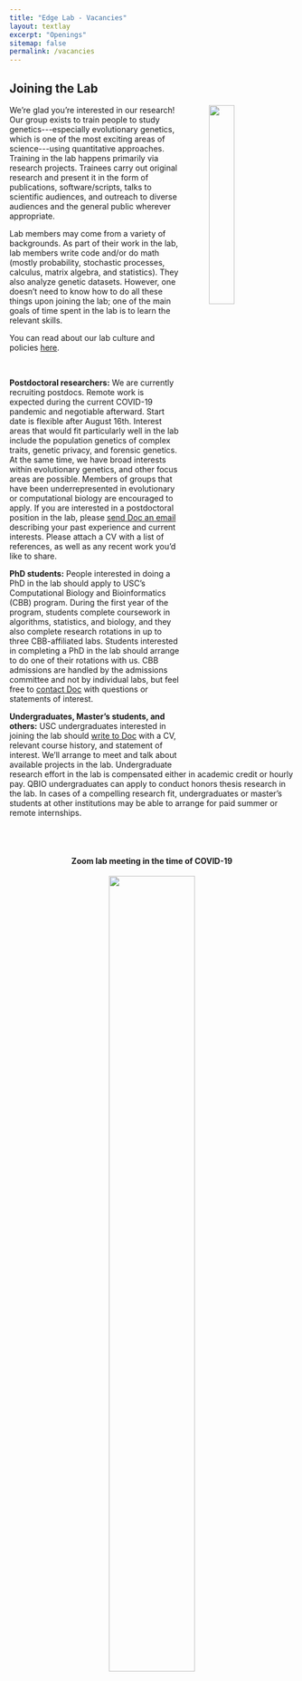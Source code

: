 ```yaml
---
title: "Edge Lab - Vacancies"
layout: textlay
excerpt: "Openings"
sitemap: false
permalink: /vacancies
---
```





<h2><b>Joining the Lab</b></h2>



  <img src="{{ site.url }}{{ site.baseurl }}/images/collage.jpg" class="img-responsive" width="30%" style="float: right; margin-left:50px;"/>

We’re glad you’re interested in our research! Our group exists to train people to study genetics---especially evolutionary genetics, which is one of the most exciting areas of science---using quantitative approaches. Training in the lab happens primarily via research projects. Trainees carry out original research and present it in the form of publications, software/scripts, talks to scientific audiences, and outreach to diverse audiences and the general public wherever appropriate. 

Lab members may come from a variety of backgrounds. As part of their work in the lab, lab members write code and/or do math (mostly probability, stochastic processes, calculus, matrix algebra, and statistics). They also analyze genetic datasets. However, one doesn’t need to know how to do all these things upon joining the lab; one of the main goals of time spent in the lab is to learn the relevant skills. 

You can read about our lab culture and policies [here]({{site.url}}{{site.baseurl}}/culture).

<br>

<b>Postdoctoral researchers:</b> We are currently recruiting postdocs. Remote work is expected during the current COVID-19 pandemic and negotiable afterward. Start date is flexible after August 16th. Interest areas that would fit particularly well in the lab include the population genetics of complex traits, genetic privacy, and forensic genetics. At the same time, we have broad interests within evolutionary genetics, and other focus areas are possible. Members of groups that have been underrepresented in evolutionary or computational biology are encouraged to apply. If you are interested in a postdoctoral position in the lab, please <a href = "mailto: edgem@usc.edu">send Doc an email</a> describing your past experience and current interests. Please attach a CV with a list of references, as well as any recent work you’d like to share. 



<b>PhD students:</b> People interested in doing a PhD in the lab should apply to USC’s Computational Biology and Bioinformatics (CBB) program. During the first year of the program, students complete coursework in algorithms, statistics, and biology, and they also complete research rotations in up to three CBB-affiliated labs. Students interested in completing a PhD in the lab should arrange to do one of their rotations with us. CBB admissions are handled by the admissions committee and not by individual labs, but feel free to <a href = "mailto: edgem@usc.edu">contact Doc</a> with questions or statements of interest.

<b>Undergraduates, Master’s students, and others:</b> USC undergraduates interested in joining the lab should <a href = "mailto: edgem@usc.edu">write to Doc</a>  with a CV, relevant course history, and statement of interest. We’ll arrange to meet and talk about available projects in the lab. Undergraduate research effort in the lab is compensated either in academic credit or hourly pay. QBIO undergraduates can apply to conduct honors thesis research in the lab. In cases of a compelling research fit, undergraduates or master’s students at other institutions may be able to arrange for paid summer or remote internships.



<br>
<br>
<center><h4><b>Zoom lab meeting in the time of COVID-19</b></h4></center>
<figure>
<center><img src="{{ site.url }}{{ site.baseurl }}/images/zoom.jpg" width="60%"></center>
</figure>

<br>






